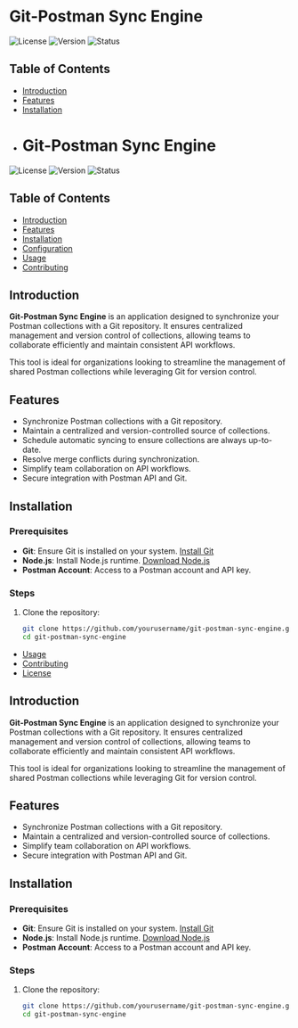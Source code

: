 # Git-Postman Sync Engine

![License](https://img.shields.io/badge/license-MIT-blue)
![Version](https://img.shields.io/badge/version-1.0-green)
![Status](https://img.shields.io/badge/status-active-brightgreen)

## Table of Contents

- [Introduction](#introduction)
- [Features](#features)
- [Installation](#installation)
- # Git-Postman Sync Engine

![License](https://img.shields.io/badge/license-MIT-blue)
![Version](https://img.shields.io/badge/version-1.0-green)
![Status](https://img.shields.io/badge/status-active-brightgreen)

## Table of Contents

- [Introduction](#introduction)
- [Features](#features)
- [Installation](#installation)
- [Configuration](#configuration)
- [Usage](#usage)
- [Contributing](#contributing)

## Introduction

**Git-Postman Sync Engine** is an application designed to synchronize your Postman collections with a Git repository. It ensures centralized management and version control of collections, allowing teams to collaborate efficiently and maintain consistent API workflows.

This tool is ideal for organizations looking to streamline the management of shared Postman collections while leveraging Git for version control.

## Features

- Synchronize Postman collections with a Git repository.
- Maintain a centralized and version-controlled source of collections.
- Schedule automatic syncing to ensure collections are always up-to-date.
- Resolve merge conflicts during synchronization.
- Simplify team collaboration on API workflows.
- Secure integration with Postman API and Git.

## Installation

### Prerequisites

- **Git**: Ensure Git is installed on your system. [Install Git](https://git-scm.com/)
- **Node.js**: Install Node.js runtime. [Download Node.js](https://nodejs.org/)
- **Postman Account**: Access to a Postman account and API key.

### Steps

1. Clone the repository:
   ```bash
   git clone https://github.com/yourusername/git-postman-sync-engine.git
   cd git-postman-sync-engine

- [Usage](#usage)
- [Contributing](#contributing)
- [License](#license)

## Introduction

**Git-Postman Sync Engine** is an application designed to synchronize your Postman collections with a Git repository. It ensures centralized management and version control of collections, allowing teams to collaborate efficiently and maintain consistent API workflows.

This tool is ideal for organizations looking to streamline the management of shared Postman collections while leveraging Git for version control.

## Features

- Synchronize Postman collections with a Git repository.
- Maintain a centralized and version-controlled source of collections.
- Simplify team collaboration on API workflows.
- Secure integration with Postman API and Git.

## Installation

### Prerequisites

- **Git**: Ensure Git is installed on your system. [Install Git](https://git-scm.com/)
- **Node.js**: Install Node.js runtime. [Download Node.js](https://nodejs.org/)
- **Postman Account**: Access to a Postman account and API key.

### Steps

1. Clone the repository:
   ```bash
   git clone https://github.com/yourusername/git-postman-sync-engine.git
   cd git-postman-sync-engine
